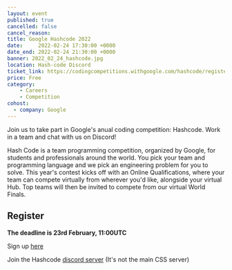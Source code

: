 ```yaml
---
layout: event
published: true
cancelled: false
cancel_reason:
title: Google Hashcode 2022
date:     2022-02-24 17:30:00 +0000
date_end: 2022-02-24 21:30:00 +0000
banner: 2022_02_24_hashcode.jpg
location: Hash-code Discord
ticket_link: https://codingcompetitions.withgoogle.com/hashcode/register
price: Free
category:
    - Careers
    - Competition
cohost:
  - company: Google
---
```


Join us to take part in Google's anual coding competition: Hashcode.
Work in a team and chat with us on Discord!

Hash Code is a team programming competition, organized by Google, for students and professionals around the world. You pick your team and programming language and we pick an engineering problem for you to solve. This year's contest kicks off with an Online Qualifications, where your team can compete virtually from wherever you'd like, alongside your virtual Hub. Top teams will then be invited to compete from our virtual World Finals.

## Register

**The deadline is 23rd February, 11:00UTC** 

Sign up [here](https://codingcompetitions.withgoogle.com/hashcode/register)

Join the Hashcode [discord server](https://discord.gg/5QD2AnA5kg) (It's not the main CSS server)
